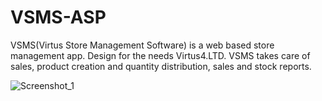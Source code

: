 # VSMS-ASP
VSMS(Virtus Store Management Software) is a web based store management app. Design for the needs Virtus4.LTD. VSMS takes care of sales, product creation and quantity distribution, sales and stock reports.


![Screenshot_1](https://user-images.githubusercontent.com/72268734/156634526-c7276532-7160-465d-811a-7fab95381ff5.png)
